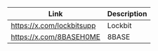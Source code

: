 |Link| Description |
| ------ | ------ |
|https://x.com/lockbitsupp| Lockbit |
|https://x.com/8BASEH0ME| 8BASE |
